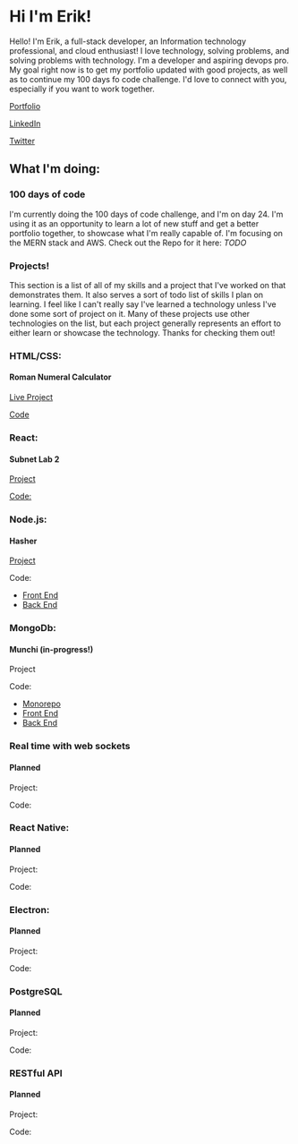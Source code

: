 # Hi I'm Erik!

Hello! I'm Erik, a full-stack developer, an Information technology professional, and cloud enthusiast! I love technology, solving problems, and solving problems with technology. I'm a developer and aspiring devops pro. My goal right now is to get my portfolio updated with good projects, as well as to continue my 100 days fo code challenge. I'd love to connect with you, especially if you want to work together.

[Portfolio](https://www.erik-longuepee.com/)

[LinkedIn](https://www.linkedin.com/in/erik-longuepee/)

[Twitter](https://twitter.com/ErikLonguepee)

## What I'm doing:

### 100 days of code
I'm currently doing the 100 days of code challenge, and I'm on day 24. I'm using it as an opportunity to learn a lot of new stuff and get a better portfolio together, to showcase what I'm really capable of. I'm focusing on the MERN stack and AWS. Check out the Repo for it here: _TODO_

### Projects!
This section is a list of all of my skills and a project that I've worked on that demonstrates them. It also serves a sort of todo list of skills I plan on learning. I feel like I can't really say I've learned a technology unless I've done some sort of project on it. Many of these projects use other technologies on the list, but each project generally represents an effort to either learn or showcase the technology. Thanks for checking them out!


### HTML/CSS:  
#### Roman Numeral Calculator
[Live Project](https://main.d24mmkukk8ng7y.amplifyapp.com/)

[Code](https://github.com/ecron11/romanNumeralConverter)

### React:
#### Subnet Lab 2
[Project](https://master.dd2su1dyxehpr.amplifyapp.com/)

[Code:](https://github.com/ecron11/subnetting-lab-02)

### Node.js:
#### Hasher

[Project](https://hasher.erik-longuepee.com/)

Code:
- [Front End](https://github.com/ecron11/Crypto-Api-Frontend)
- [Back End](https://github.com/ecron11/CryptoApi)

### MongoDb:
#### Munchi (in-progress!)
Project

Code:
- [Monorepo](https://github.com/ecron11/munchi)
- [Front End](https://github.com/ecron11/Munchi-Frontend)
- [Back End](https://github.com/ecron11/munchi-server)

### Real time with web sockets
#### Planned
Project:

Code:

### React Native: 
#### Planned
Project:

Code:

### Electron: 
#### Planned
Project:

Code:

### PostgreSQL
#### Planned
Project:

Code:

### RESTful API
#### Planned
Project:

Code:

